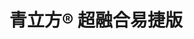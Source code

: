 ---
title: "青立方® 超融合易捷版"
linkTitle: "Document"
weight: 20
collapsible: true
icon: "/images/icons/index/product_icon_qing.svg"

isPrivate: true
section1:
  children:
    - title: 产品简介
      url: /pvt_hyper_converged/cloud_express/intro/introduction/

    - title: 安装指南
      url: /pvt_hyper_converged/cloud_express/install/preparation/preparation_info/

    - title: 物理资源
      url: /pvt_hyper_converged/cloud_express/physical_resource/hyper_node/check_hyper_node/

    - title: 虚拟资源
      url: /pvt_hyper_converged/cloud_express/virtual_resource/vm/vm_info/

    - title: 公有云接入
      url: /pvt_hyper_converged/cloud_express/to_public/public_info/

    - title: 运维工具
      url: /pvt_hyper_converged/cloud_express/om_tool/schedulers/

    - title: 用户管理
      url: /pvt_hyper_converged/cloud_express/user/

---